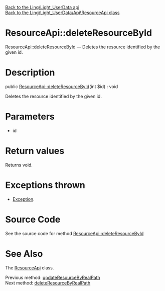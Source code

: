 [Back to the Ling/Light_UserData api](https://github.com/lingtalfi/Light_UserData/blob/master/doc/api/Ling/Light_UserData.md)<br>
[Back to the Ling\Light_UserData\Api\ResourceApi class](https://github.com/lingtalfi/Light_UserData/blob/master/doc/api/Ling/Light_UserData/Api/ResourceApi.md)


ResourceApi::deleteResourceById
================



ResourceApi::deleteResourceById — Deletes the resource identified by the given id.




Description
================


public [ResourceApi::deleteResourceById](https://github.com/lingtalfi/Light_UserData/blob/master/doc/api/Ling/Light_UserData/Api/ResourceApi/deleteResourceById.md)(int $id) : void




Deletes the resource identified by the given id.




Parameters
================


- id

    


Return values
================

Returns void.


Exceptions thrown
================

- [Exception](http://php.net/manual/en/class.exception.php).&nbsp;







Source Code
===========
See the source code for method [ResourceApi::deleteResourceById](https://github.com/lingtalfi/Light_UserData/blob/master/Api/ResourceApi.php#L104-L108)


See Also
================

The [ResourceApi](https://github.com/lingtalfi/Light_UserData/blob/master/doc/api/Ling/Light_UserData/Api/ResourceApi.md) class.

Previous method: [updateResourceByRealPath](https://github.com/lingtalfi/Light_UserData/blob/master/doc/api/Ling/Light_UserData/Api/ResourceApi/updateResourceByRealPath.md)<br>Next method: [deleteResourceByRealPath](https://github.com/lingtalfi/Light_UserData/blob/master/doc/api/Ling/Light_UserData/Api/ResourceApi/deleteResourceByRealPath.md)<br>

